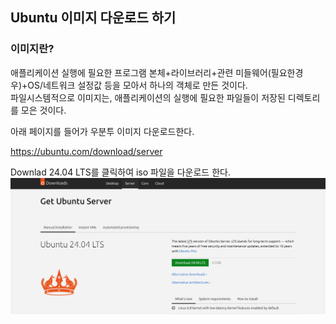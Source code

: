 ## Ubuntu 이미지 다운로드 하기
### 이미지란?

애플리케이션 실행에 필요한 프로그램 본체+라이브러리+관련 미들웨어(필요한경우)+OS/네트워크 설정값 등을 모아서 하나의 객체로 만든 것이다.  
파일시스템적으로 이미지는, 애플리케이션의 실행에 필요한 파일들이 저장된 디렉토리를 모은 것이다.


아래 페이지를 들어가 우분투 이미지 다운로드한다.


https://ubuntu.com/download/server





Downlad 24.04 LTS를 클릭하여 iso 파일을 다운로드 한다.
![다운로드](/images/ubuntuDownload.png)

